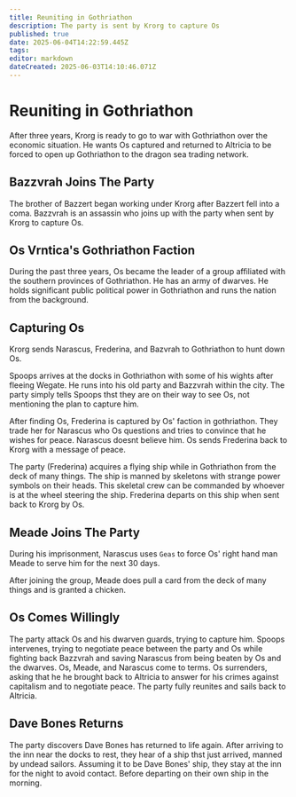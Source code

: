 ```yaml
---
title: Reuniting in Gothriathon
description: The party is sent by Krorg to capture Os
published: true
date: 2025-06-04T14:22:59.445Z
tags: 
editor: markdown
dateCreated: 2025-06-03T14:10:46.071Z
---
```


# Reuniting in Gothriathon
After three years, Krorg is ready to go to war with Gothriathon over the economic situation. He wants Os captured and returned to Altricia to be forced to open up Gothriathon to the dragon sea trading network.


## Bazzvrah Joins The Party
The brother of Bazzert began working under Krorg after Bazzert fell into a coma. Bazzvrah is an assassin who joins up with the party when sent by Krorg to capture Os.


## Os Vrntica's Gothriathon Faction
During the past three years, Os became the leader of a group affiliated with the southern provinces of Gothriathon. He has an army of dwarves. He holds significant public political power in Gothriathon and runs the nation from the background.

## Capturing Os
Krorg sends Narascus, Frederina, and Bazvrah to Gothriathon to hunt down Os.

Spoops arrives at the docks in Gothriathon with some of his wights after fleeing Wegate. He runs into his old party and Bazzvrah within the city. The party simply tells Spoops thst they are on their way to see Os, not mentioning the plan to capture him.

After finding Os, Frederina is captured by Os' faction in gothriathon. They trade her for Narascus who Os questions and tries to convince that he wishes for peace. Narascus doesnt believe him. Os sends Frederina back to Krorg with a message of peace. 

The party (Frederina) acquires a flying ship while in Gothriathon from the deck of many things. The ship is manned by skeletons with strange power symbols on their heads. This skeletal crew can be commanded by whoever is at the wheel steering the ship. Frederina departs on this ship when sent back to Krorg by Os.


## Meade Joins The Party
During his imprisonment, Narascus uses `Geas` to force Os' right hand man Meade to serve him for the next 30 days. 

After joining the group, Meade does pull a card from the deck of many things and is granted a chicken.


## Os Comes Willingly
The party attack Os and his dwarven guards, trying to capture him. Spoops intervenes, trying to negotiate peace between the party and Os while fighting back Bazzvrah and saving Narascus from being beaten by Os and the dwarves. Os, Meade, and Narascus come to terms. Os surrenders, asking that he he brought back to Altricia to answer for his crimes against capitalism and to negotiate peace. The party fully reunites and sails back to Altricia.


## Dave Bones Returns
The party discovers Dave Bones has returned to life again. After arriving to the inn near the docks to rest, they hear of a ship thst just arrived, manned by undead sailors. Assuming it to be Dave Bones' ship, they stay at the inn for the night to avoid contact. Before departing on their own ship in the morning.